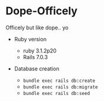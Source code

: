 # Dope-Officely
Officely but like dope.. yo

* Ruby version
  * ruby 3.1.2p20
  * Rails 7.0.3

* Database creation
  *  `bundle exec rails db:create`
  *  `bundle exec rails db:migrate`
  *  `bundle exec rails db:seed`
